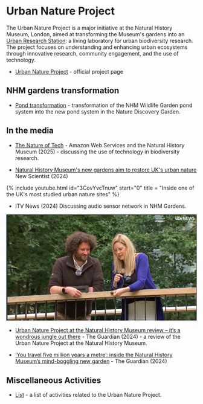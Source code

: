 # Urban Nature Project

The Urban Nature Project is a major initiative at the Natural History Museum, London, aimed at transforming the Museum's gardens into an [Urban Research Station](/urban-research-station): a living laboratory for urban biodiversity research. The project focuses on understanding and enhancing urban ecosystems through innovative research, community engagement, and the use of technology.

- [Urban Nature Project](https://www.nhm.ac.uk/about-us/urban-nature-project.html) - official project page

## NHM gardens transformation

- [Pond transformation](/notes/urs-pond-transformation) - transformation of the NHM Wildlife Garden pond system into the new pond system in the Nature Discovery Garden.

## In the media

- [The Nature of Tech](https://aws.amazon.com/uki/cloud-services/sustainability-aws-and-nhm/) - Amazon Web Services and the Natural History Museum (2025) - discussing the use of technology in biodiversity research.

- [Natural History Museum's new gardens aim to restore UK's urban nature](https://www.newscientist.com/video/2440498-natural-history-museums-new-gardens-aim-to-restore-uks-urban-nature/) New Scientist (2024)

{% include youtube.html id="3CovYvcTnuw" start="0" title = "Inside one of the UK's most studied urban nature sites" %}

- ITV News (2024) Discussing audio sensor network in NHM Gardens.

![Ed Baker on ITV News](/imgs/unp-itv.png)

- [Urban Nature Project at the Natural History Museum review – it’s a wondrous jungle out there](https://www.theguardian.com/culture/article/2024/jul/21/urban-nature-project-natural-history-museum-london-new-gardens-fern-diplodocus) - The Guardian (2024) - a review of the Urban Nature Project at the Natural History Museum.

- [‘You travel five million years a metre’: inside the Natural History Museum’s mind-boggling new garden](https://www.theguardian.com/artanddesign/article/2024/jul/16/natural-history-museum-garden-fern-dippy) - The Guardian (2024)

## Miscellaneous Activities

- [List](/unp-activities) - a list of activities related to the Urban Nature Project.
